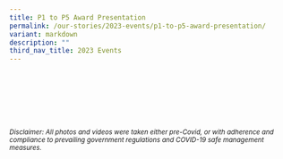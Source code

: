 ```yaml
---
title: P1 to P5 Award Presentation
permalink: /our-stories/2023-events/p1-to-p5-award-presentation/
variant: markdown
description: ""
third_nav_title: 2023 Events
---
```



<br><br><br><br><br><br>
<sup>_Disclaimer: All photos and videos were taken either pre-Covid, or with adherence and compliance to prevailing government regulations and COVID-19 safe management measures._</sup>
